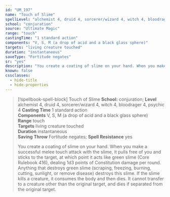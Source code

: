 ```yaml
---
id: "UM_197"
name: "Touch of Slime"
spellLevel: "alchemist 4, druid 4, sorcerer/wizard 4, witch 4, bloodrager 4, psychic 4"
school: "conjuration"
source: "Ultimate Magic"
range: "touch"
castingTime: "1 standard action"
components: "V, S, M (a drop of acid and a black glass sphere)"
targets: "living creature touched"
duration: "instantaneous"
saveType: "Fortitude negates"
sr: "yes"
description: "You create a coating of slime on your hand. When you make a successful melee touch attack with the slime, it pulls free of you and sticks to the target, at which point it acts like green slime (Core Rulebook 416), dealing 1d3 points of Constitution damage per round. Anything that destroys green slime (scraping, freezing, burning, cutting, sunlight, or remove disease) destroys this slime. If the slime kills a creature, it consumes the body and then dies. It cannot transfer to a creature other than the original target, and dies if separated from the original target."
known: false
cssclasses:
  - hide-title
  - hide-properties
---
```


> [!spellbook-spell-block] Touch of Slime
> **School:** conjuration; **Level** alchemist 4, druid 4, sorcerer/wizard 4, witch 4, bloodrager 4, psychic 4
> **Casting Time** 1 standard action  
> **Components** V, S, M (a drop of acid and a black glass sphere)  
> **Range** touch  
> **Targets** living creature touched  
> **Duration** instantaneous  
> **Saving Throw** Fortitude negates; **Spell Resistance** yes
> 
> You create a coating of slime on your hand. When you make a successful melee touch attack with the slime, it pulls free of you and sticks to the target, at which point it acts like green slime (Core Rulebook 416), dealing 1d3 points of Constitution damage per round. Anything that destroys green slime (scraping, freezing, burning, cutting, sunlight, or remove disease) destroys this slime. If the slime kills a creature, it consumes the body and then dies. It cannot transfer to a creature other than the original target, and dies if separated from the original target.